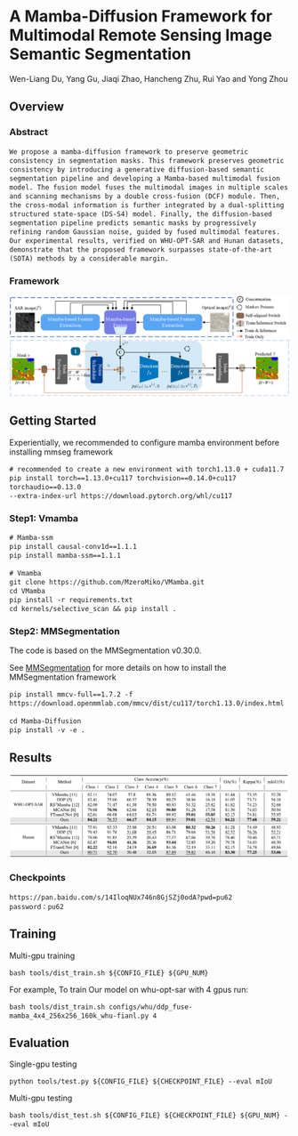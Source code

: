 # A Mamba-Diffusion Framework for Multimodal Remote Sensing Image Semantic Segmentation
Wen-Liang Du, Yang Gu, Jiaqi Zhao, Hancheng Zhu, Rui Yao and Yong Zhou

## Overview

### Abstract
```
We propose a mamba-diffusion framework to preserve geometric consistency in segmentation masks. This framework preserves geometric consistency by introducing a generative diffusion-based semantic segmentation pipeline and developing a Mamba-based multimodal fusion model. The fusion model fuses the multimodal images in multiple scales and scanning mechanisms by a double cross-fusion (DCF) module. Then, the cross-modal information is further integrated by a dual-splitting structured state-space (DS-S4) model. Finally, the diffusion-based segmentation pipeline predicts semantic masks by progressively refining random Gaussian noise, guided by fused multimodal features. Our experimental results, verified on WHU-OPT-SAR and Hunan datasets, demonstrate that the proposed framework surpasses state-of-the-art (SOTA) methods by a considerable margin.
```
### Framework
![](figs/fig2v3.png)


## Getting Started

Experientially, we recommended to configure mamba environment before installing mmseg framework
```
# recommended to create a new environment with torch1.13.0 + cuda11.7
pip install torch==1.13.0+cu117 torchvision==0.14.0+cu117 torchaudio==0.13.0 
--extra-index-url https://download.pytorch.org/whl/cu117
```

### Step1: Vmamba
```
# Mamba-ssm
pip install causal-conv1d==1.1.1
pip install mamba-ssm==1.1.1

# Vmamba
git clone https://github.com/MzeroMiko/VMamba.git
cd VMamba
pip install -r requirements.txt
cd kernels/selective_scan && pip install .
```

### Step2: MMSegmentation
The code is based on the MMSegmentation v0.30.0. 

See [MMSegmentation](https://github.com/open-mmlab/mmsegmentation) for more details on how to install the MMSegmentation framework

```
pip install mmcv-full==1.7.2 -f https://download.openmmlab.com/mmcv/dist/cu117/torch1.13.0/index.html

cd Mamba-Diffusion
pip install -v -e .
```

## Results
![](figs/results.png)

### Checkpoints
```
https://pan.baidu.com/s/14IloqNUx746n8GjSZj0odA?pwd=pu62 
password：pu62 
```


## Training

Multi-gpu training
```
bash tools/dist_train.sh ${CONFIG_FILE} ${GPU_NUM}
```
For example, To train Our model on whu-opt-sar with 4 gpus run:
```
bash tools/dist_train.sh configs/whu/ddp_fuse-mamba_4x4_256x256_160k_whu-fianl.py 4
```


## Evaluation

Single-gpu testing
```
python tools/test.py ${CONFIG_FILE} ${CHECKPOINT_FILE} --eval mIoU
```

Multi-gpu testing
```
bash tools/dist_test.sh ${CONFIG_FILE} ${CHECKPOINT_FILE} ${GPU_NUM} --eval mIoU
```